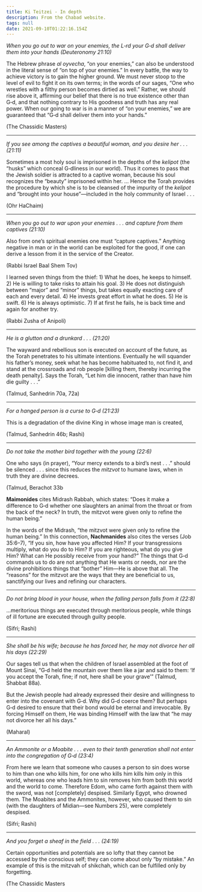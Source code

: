 ```yaml
---
title: Ki Teitzei - In depth
description: From the Chabad website.
tags: null
date: 2021-09-10T01:22:16.154Z
---
```


_When you go out to war on your enemies, the L‑rd your G‑d shall deliver them into your hands (Deuteronomy 21:10)_

The Hebrew phrase _al oyvecha_, “on your enemies,” can also be understood in the literal sense of “on top of your enemies.” In every battle, the way to achieve victory is to gain the higher ground. We must never stoop to the level of evil to fight it on its own terms; in the words of our sages, “One who wrestles with a filthy person becomes dirtied as well.” Rather, we should rise above it, affirming our belief that there is no true existence other than G‑d, and that nothing contrary to His goodness and truth has any real power. When our going to war is in a manner of “on your enemies,” we are guaranteed that “G‑d shall deliver them into your hands.”

(The Chassidic Masters)

---

_If you see among the captives a beautiful woman, and you desire her . . . (21:11)_

Sometimes a most holy soul is imprisoned in the depths of the _kelipot_ (the “husks” which conceal G‑dliness in our world). Thus it comes to pass that the Jewish soldier is attracted to a captive woman, because his soul recognizes the “beauty” imprisoned within her. ... Hence the Torah provides the procedure by which she is to be cleansed of the impurity of the _kelipot_ and “brought into your house”—included in the holy community of Israel . . .

(Ohr HaChaim)

---

_When you go out to war upon your enemies . . . and capture from them captives (21:10)_

Also from one’s spiritual enemies one must “capture captives.” Anything negative in man or in the world can be exploited for the good, if one can derive a lesson from it in the service of the Creator.

(Rabbi Israel Baal Shem Tov)

I learned seven things from the thief: 1) What he does, he keeps to himself. 2) He is willing to take risks to attain his goal. 3) He does not distinguish between “major” and “minor” things, but takes equally exacting care of each and every detail. 4) He invests great effort in what he does. 5) He is swift. 6) He is always optimistic. 7) If at first he fails, he is back time and again for another try.

(Rabbi Zusha of Anipoli)

---

_He is a glutton and a drunkard . . . (21:20)_

The wayward and rebellious son is executed on account of the future, as the Torah penetrates to his ultimate intentions. Eventually he will squander his father’s money, seek what he has become habituated to, not find it, and stand at the crossroads and rob people [killing them, thereby incurring the death penalty]. Says the Torah, “Let him die innocent, rather than have him die guilty . . .”

(Talmud, Sanhedrin 70a, 72a)

---

_For a hanged person is a curse to G‑d (21:23)_

This is a degradation of the divine King in whose image man is created,

(Talmud, Sanhedrin 46b; Rashi)

---

_Do not take the mother bird together with the young (22:6)_

One who says (in prayer), “Your mercy extends to a bird’s nest . . .” should be silenced . . . since this reduces the _mitzvot_ to humane laws, when in truth they are divine decrees.

(Talmud, Berachot 33b

**Maimonides** cites Midrash Rabbah, which states: “Does it make a difference to G‑d whether one slaughters an animal from the throat or from the back of the neck? In truth, the mitzvot were given only to refine the human being.”

In the words of the Midrash, “the mitzvot were given only to refine the human being.” In this connection, **Nachmanides** also cites the verses (Job 35:6–7), “If you sin, how have you affected Him? If your transgressions multiply, what do you do to Him? If you are righteous, what do you give Him? What can He possibly receive from your hand?” The things that G‑d commands us to do are not anything that He wants or needs, nor are the divine prohibitions things that “bother” Him—He is above that all. The “reasons” for the mitzvot are the ways that they are beneficial to us, sanctifying our lives and refining our characters.

---

_Do not bring blood in your house, when the falling person falls from it (22:8)_

...meritorious things are executed through meritorious people, while things of ill fortune are executed through guilty people.

(Sifri; Rashi)

---

_She shall be his wife; because he has forced her, he may not divorce her all his days (22:29)_

Our sages tell us that when the children of Israel assembled at the foot of Mount Sinai, “G‑d held the mountain over them like a jar and said to them: ‘If you accept the Torah, fine; if not, here shall be your grave’” (Talmud, Shabbat 88a).

But the Jewish people had already expressed their desire and willingness to enter into the covenant with G‑d. Why did G‑d coerce them? But perhaps G‑d desired to ensure that their bond would be eternal and irrevocable. By forcing Himself on them, He was binding Himself with the law that “he may not divorce her all his days.”

(Maharal)

---

_An Ammonite or a Moabite . . . even to their tenth generation shall not enter into the congregation of G‑d (23:4)_

From here we learn that someone who causes a person to sin does worse to him than one who kills him, for one who kills him kills him only in this world, whereas one who leads him to sin removes him from both this world and the world to come. Therefore Edom, who came forth against them with the sword, was not [completely] despised. Similarly Egypt, who drowned them. The Moabites and the Ammonites, however, who caused them to sin (with the daughters of Midian—see Numbers 25), were completely despised.

(Sifri; Rashi)

---

_And you forget a sheaf in the field . . . (24:19)_

Certain opportunities and potentials are so lofty that they cannot be accessed by the conscious self; they can come about only “by mistake.” An example of this is the mitzvah of shikchah, which can be fulfilled only by forgetting.

(The Chassidic Masters
